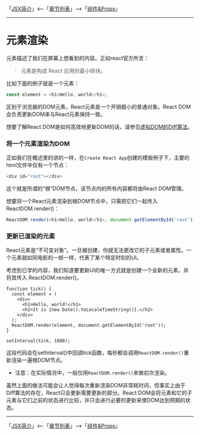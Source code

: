 「[JSX简介](./JSX简介.md)」<--「[章节列表](../React概述.md)」-->「[组件&Props](./组件&Props.md)」
***

# 元素渲染

元素描述了我们在屏幕上想看到的内容。正如react官方所言：
> 元素是构成 React 应用的最小砖块。

比如下面的例子就是一个元素：
```js
const element = <h1>Hello, world</h1>;
```
区别于浏览器的DOM元素，React元素是一个开销极小的普通对象。React DOM会负责更新DOM来与React元素保持一致。

想要了解React DOM是如何高效地更新DOM的话，请参见[虚拟DOM的Diff算法](https://www.kancloud.cn/kancloud/react-in-depth/67091)。

### 将一个元素渲染为DOM

正如我们在概述里的讲的一样，在`Create React App`创建的模板例子下，主要的html文件中仅有一个节点：
```js
<div id="root"></div>
```
这个就是所谓的“根”DOM节点，该节点内的所有内容都将由React DOM管理。


想要将一个React元素渲染到根DOM节点中，只需把它们一起传入ReactDOM.render()：
```js
ReactDOM.render(<h1>Hello, world</h1>, document.getElementById('root'));
```

###  更新已渲染的元素

React元素是“不可变对象”。一旦被创建，你就无法更改它的子元素或者属性。一个元素就如同电影的一帧一样，代表了某个特定时刻的UI。

考虑到已学的内容，我们知道要更新UI的唯一方式就是创建一个全新的元素，并将其传入 ReactDOM.render()。
```JS
function tick() {
  const element = (
    <div>
      <h1>Hello, world!</h1>
      <h2>It is {new Date().toLocaleTimeString()}.</h2>
    </div>
  );
  ReactDOM.render(element, document.getElementById('root'));
}

setInterval(tick, 1000);
```
这段代码会在setInterval()中回调tick函数，每秒都会调用`ReactDOM.render()`重新渲染一遍根DOM节点。

* 注意：在实际情况中，一般仅用`ReactDOM.render()`来做初次渲染。

虽然上面的做法可能会让人觉得每次重新渲染DOM非常耗时间，但事实上由于Diff算法的存在，React只会更新需要更新的部分。React DOM会将元素和它的子元素与它们之前的状态进行比较，并只会进行必要的更新来使DOM达到预期的状态。

***
「[JSX简介](./JSX简介.md)」<--「[章节列表](../React概述.md)」-->「[组件&Props](./组件&Props.md)」